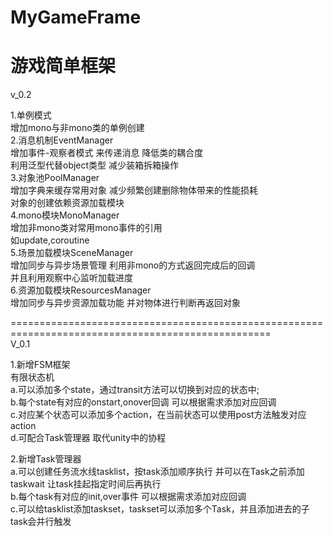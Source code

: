 # MyGameFrame
 游戏简单框架  
 ===================================================================================================  
 v_0.2  
   
 1.单例模式  
增加mono与非mono类的单例创建  
2.消息机制EventManager   
增加事件-观察者模式 来传递消息 降低类的耦合度  
利用泛型代替object类型 减少装箱拆箱操作  
3.对象池PoolManager  
增加字典来缓存常用对象 减少频繁创建删除物体带来的性能损耗  
对象的创建依赖资源加载模块  
4.mono模块MonoManager  
增加非mono类对常用mono事件的引用  
如update,coroutine  
5.场景加载模块SceneManager  
增加同步与异步场景管理 利用非mono的方式返回完成后的回调  
并且利用观察中心监听加载进度  
6.资源加载模块ResourcesManager  
增加同步与异步资源加载功能 并对物体进行判断再返回对象  
 
 
 ===================================================================================================  
 V_0.1  
   
 1.新增FSM框架  
 有限状态机   
 a.可以添加多个state，通过transit方法可以切换到对应的状态中;  
 b.每个state有对应的onstart,onover回调 可以根据需求添加对应回调  
 c.对应某个状态可以添加多个action，在当前状态可以使用post方法触发对应action  
 d.可配合Task管理器 取代unity中的协程  
   
   
 2.新增Task管理器  
 a.可以创建任务流水线tasklist，按task添加顺序执行 并可以在Task之前添加taskwait 让task挂起指定时间后再执行  
 b.每个task有对应的init,over事件 可以根据需求添加对应回调  
 c.可以给tasklist添加taskset，taskset可以添加多个Task，并且添加进去的子task会并行触发  
 
